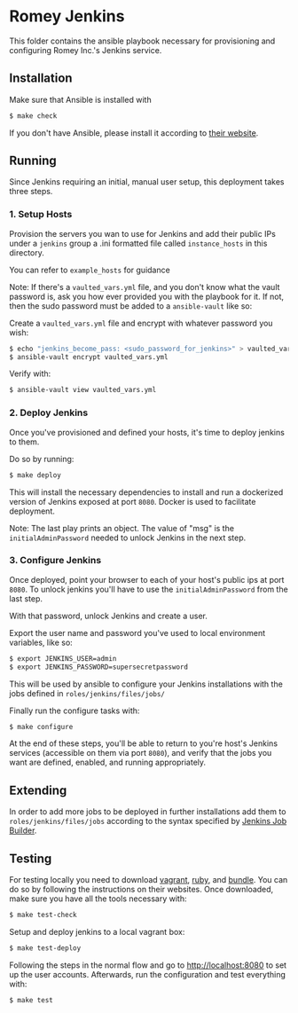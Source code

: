 # Romey Jenkins

This folder contains the ansible playbook necessary for provisioning and configuring Romey Inc.'s Jenkins service.

## Installation

Make sure that Ansible is installed with

```bash
$ make check
```

If you don't have Ansible, please install it according to [their website](http://docs.ansible.com/ansible/latest/intro_installation.html).


## Running

Since Jenkins requiring an initial, manual user setup, this deployment takes three steps.

### 1. Setup Hosts

Provision the servers you wan to use for Jenkins and add their public IPs  under a `jenkins` group a .ini formatted file called `instance_hosts` in this directory.

You can refer to `example_hosts` for guidance

Note: If there's a `vaulted_vars.yml` file, and you don't know what the vault password is, ask you how ever provided you with the playbook for it. If not, then the sudo password must be added to a `ansible-vault` like so:

Create a `vaulted_vars.yml` file and encrypt with whatever password you wish:
```bash
$ echo "jenkins_become_pass: <sudo_password_for_jenkins>" > vaulted_vars.yml
$ ansible-vault encrypt vaulted_vars.yml
```

Verify with:
```bash
$ ansible-vault view vaulted_vars.yml
```

### 2. Deploy Jenkins

Once you've provisioned and defined your hosts, it's time to deploy jenkins to them.

Do so by running:

```bash
$ make deploy
```

This will install the necessary dependencies to install and run a dockerized version of Jenkins exposed at port `8080`. Docker is used to facilitate deployment.


Note: The last play prints an object. The value of "msg" is the `initialAdminPassword` needed to unlock Jenkins in the next step.


### 3. Configure Jenkins

Once deployed, point your browser to each of your host's public ips at port `8080`. To unlock jenkins you'll have to use the `initialAdminPassword` from the last step.


With that password, unlock Jenkins and create a user.


Export the user name and password you've used to local environment variables, like so:

```bash
$ export JENKINS_USER=admin
$ export JENKINS_PASSWORD=supersecretpassword
```

This will be used by ansible to configure your Jenkins installations with the jobs defined in `roles/jenkins/files/jobs/`

Finally run the configure tasks with:


```bash
$ make configure
```

At the end of these steps, you'll be able to return to you're host's Jenkins services (accessible on them via port `8080`), and verify that the jobs you want are defined, enabled, and running appropriately.


## Extending

In order to add more jobs to be deployed in further installations add them to `roles/jenkins/files/jobs` according to the syntax specified by [Jenkins Job Builder](https://docs.openstack.org/infra/jenkins-job-builder/).


## Testing

For testing locally you need to download [vagrant](https://www.vagrantup.com/downloads.html), [ruby](https://www.ruby-lang.org/en/downloads/), and [bundle](http://bundler.io/). You can do so by following the instructions on their websites. Once downloaded, make sure you have all the tools necessary with:

```bash
$ make test-check
```

Setup and deploy jenkins to a local vagrant box:

```bash
$ make test-deploy
```

Following the steps in the normal flow and go to [http://localhost:8080](http://localhost:8080) to set up the user accounts. Afterwards, run the configuration and test everything with:


```bash
$ make test
```
